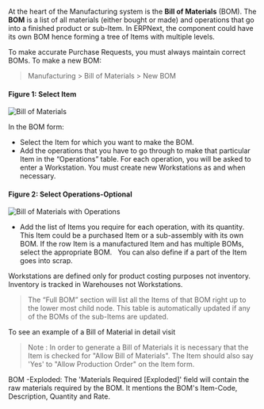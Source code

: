 At the heart of the Manufacturing system is the **Bill of Materials** (BOM).
The **BOM** is a list of all materials (either bought or made) and operations
that go into a finished product or sub-Item. In ERPNext, the component could
have its own BOM hence forming a tree of Items with multiple levels.

To make accurate Purchase Requests, you must always maintain correct BOMs. To
make a new BOM:

> Manufacturing > Bill of Materials > New BOM

#### Figure 1: Select Item

![Bill of Materials](assets/frappe_io/images/erpnext/bom.png)

In the BOM form:

  * Select the Item for which you want to make the BOM.
  * Add the operations that you have to go through to make that particular Item in the “Operations” table. For each operation, you will be asked to enter a Workstation. You must create new Workstations as and when necessary. 

#### Figure 2: Select Operations-Optional

![Bill of Materials with Operations](assets/frappe_io/images/erpnext/mfg-bom-3.png)

  * Add the list of Items you require for each operation, with its quantity. This Item could be a purchased Item or a sub-assembly with its own BOM. If the row Item is a manufactured Item and has multiple BOMs, select the appropriate BOM.   You can also define if a part of the Item goes into scrap.

Workstations are defined only for product costing purposes not inventory.
Inventory is tracked in Warehouses not Workstations.

> The “Full BOM” section will list all the Items of that BOM right up to the
lower most child node. This table is automatically updated if any of the BOMs
of the sub-Items are updated.

To see an example of a Bill of Material in detail visit [](apps/erpnext/guides/make-to-order/bill-of-materials)

> Note : In order to generate a Bill of Materials it is necessary that the Item is checked for "Allow Bill of Materials". The Item should also say 'Yes' to "Allow Production Order" on the Item form.

BOM -Exploded: The 'Materials Required [Exploded]' field will contain the raw materials required by the BOM. It mentions the BOM's Item-Code, Description, Quantity and Rate.
